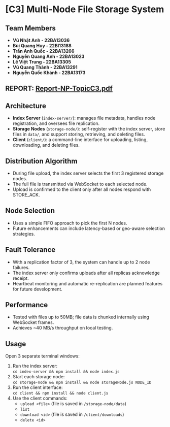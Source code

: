 # [C3] Multi-Node File Storage System

## Team Members
- **Vũ Nhật Anh - 22BA13036** 
- **Bùi Quang Huy - 22BI13188** 
- **Trần Anh Quốc - 22BA13266**
- **Nguyễn Quang Anh - 22BA13023**
- **Lê Việt Trung - 22BA13305**
- **Vũ Quang Thành - 22BA13291**
- **Nguyễn Quốc Khánh - 22BA13173**

## REPORT: [Report-NP-TopicC3.pdf](https://github.com/nhattanhh/Network-Programing/Report-NP-TopicC3.pdf)

## Architecture
- **Index Server** (`index-server/`): manages file metadata, handles node registration, and oversees file replication.
- **Storage Nodes** (`storage-node/`): self-register with the index server, store files in `data/`, and support storing, retrieving, and deleting files.
- **Client** (`client/`): a command-line interface for uploading, listing, downloading, and deleting files.

## Distribution Algorithm
- During file upload, the index server selects the first 3 registered storage nodes.
- The full file is transmitted via WebSocket to each selected node.
- Upload is confirmed to the client only after all nodes respond with STORE_ACK.

## Node Selection
- Uses a simple FIFO approach to pick the first N nodes.
- Future enhancements can include latency-based or geo-aware selection strategies.

## Fault Tolerance
- With a replication factor of 3, the system can handle up to 2 node failures.
- The index server only confirms uploads after all replicas acknowledge receipt.
- Heartbeat monitoring and automatic re-replication are planned features for future development.

## Performance
- Tested with files up to 50MB; file data is chunked internally using WebSocket frames.
- Achieves ~40 MB/s throughput on local testing.

## Usage
Open 3 separate terminal windows:
1. Run the index server:  
   `cd index-server && npm install && node index.js`
2. Start each storage node:  
   `cd storage-node && npm install && node storageNode.js NODE_ID`
3. Run the client interface:  
   `cd client && npm install && node client.js`
4. Use the client commands:
   - `upload <file>`  (file is saved in `/storage-node/data`)
   - `list`  
   - `download <id>`  (file is saved in `/client/downloads`)
   - `delete <id>`
